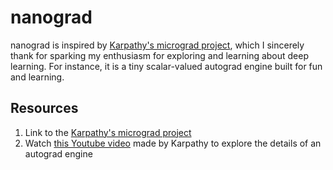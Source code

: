# nanograd

nanograd is inspired by [Karpathy's micrograd project](https://github.com/karpathy/micrograd), which I sincerely thank for sparking my enthusiasm for exploring and learning about deep learning. For instance, it is a tiny scalar-valued autograd engine built for fun and learning. 

## Resources

1. Link to the [Karpathy's micrograd project](https://github.com/karpathy/micrograd)
2. Watch [this Youtube video](https://www.youtube.com/watch?v=VMj-3S1tku0) made by Karpathy to explore the details of an autograd engine
